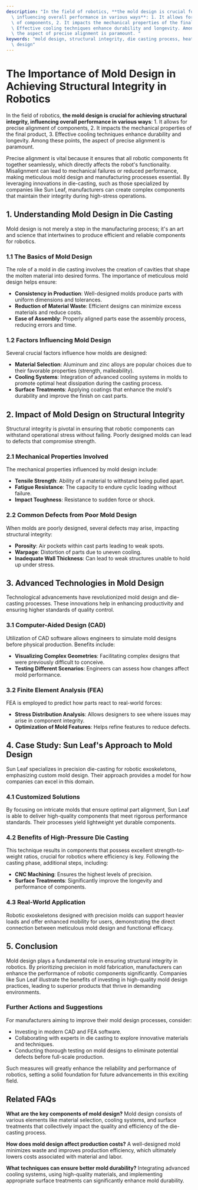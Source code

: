 ```yaml
---
description: "In the field of robotics, **the mold design is crucial for achieving structural integrity,\
  \ influencing overall performance in various ways**: 1. It allows for precise alignment\
  \ of components, 2. It impacts the mechanical properties of the final product, 3.\
  \ Effective cooling techniques enhance durability and longevity. Among these points,\
  \ the aspect of precise alignment is paramount. "
keywords: "mold design, structural integrity, die casting process, heat dissipation optimization\
  \ design"
---
```

# The Importance of Mold Design in Achieving Structural Integrity in Robotics

In the field of robotics, **the mold design is crucial for achieving structural integrity, influencing overall performance in various ways**: 1. It allows for precise alignment of components, 2. It impacts the mechanical properties of the final product, 3. Effective cooling techniques enhance durability and longevity. Among these points, the aspect of precise alignment is paramount. 

Precise alignment is vital because it ensures that all robotic components fit together seamlessly, which directly affects the robot's functionality. Misalignment can lead to mechanical failures or reduced performance, making meticulous mold design and manufacturing processes essential. By leveraging innovations in die-casting, such as those specialized by companies like Sun Leaf, manufacturers can create complex components that maintain their integrity during high-stress operations. 

## **1. Understanding Mold Design in Die Casting**

Mold design is not merely a step in the manufacturing process; it's an art and science that intertwines to produce efficient and reliable components for robotics. 

### **1.1 The Basics of Mold Design**

The role of a mold in die casting involves the creation of cavities that shape the molten material into desired forms. The importance of meticulous mold design helps ensure:

- **Consistency in Production**: Well-designed molds produce parts with uniform dimensions and tolerances.
- **Reduction of Material Waste**: Efficient designs can minimize excess materials and reduce costs.
- **Ease of Assembly**: Properly aligned parts ease the assembly process, reducing errors and time.

### **1.2 Factors Influencing Mold Design**

Several crucial factors influence how molds are designed:
  
- **Material Selection**: Aluminum and zinc alloys are popular choices due to their favorable properties (strength, malleability).
- **Cooling Systems**: Integration of advanced cooling systems in molds to promote optimal heat dissipation during the casting process.
- **Surface Treatments**: Applying coatings that enhance the mold's durability and improve the finish on cast parts.

## **2. Impact of Mold Design on Structural Integrity**

Structural integrity is pivotal in ensuring that robotic components can withstand operational stress without failing. Poorly designed molds can lead to defects that compromise strength.

### **2.1 Mechanical Properties Involved**

The mechanical properties influenced by mold design include:

- **Tensile Strength**: Ability of a material to withstand being pulled apart.
- **Fatigue Resistance**: The capacity to endure cyclic loading without failure.
- **Impact Toughness**: Resistance to sudden force or shock.

### **2.2 Common Defects from Poor Mold Design**

When molds are poorly designed, several defects may arise, impacting structural integrity:

- **Porosity**: Air pockets within cast parts leading to weak spots.
- **Warpage**: Distortion of parts due to uneven cooling.
- **Inadequate Wall Thickness**: Can lead to weak structures unable to hold up under stress.

## **3. Advanced Technologies in Mold Design**

Technological advancements have revolutionized mold design and die-casting processes. These innovations help in enhancing productivity and ensuring higher standards of quality control.

### **3.1 Computer-Aided Design (CAD)**

Utilization of CAD software allows engineers to simulate mold designs before physical production. Benefits include:

- **Visualizing Complex Geometries**: Facilitating complex designs that were previously difficult to conceive.
- **Testing Different Scenarios**: Engineers can assess how changes affect mold performance.

### **3.2 Finite Element Analysis (FEA)**

FEA is employed to predict how parts react to real-world forces:

- **Stress Distribution Analysis**: Allows designers to see where issues may arise in component integrity.
- **Optimization of Mold Features**: Helps refine features to reduce defects.

## **4. Case Study: Sun Leaf's Approach to Mold Design**

Sun Leaf specializes in precision die-casting for robotic exoskeletons, emphasizing custom mold design. Their approach provides a model for how companies can excel in this domain.

### **4.1 Customized Solutions**

By focusing on intricate molds that ensure optimal part alignment, Sun Leaf is able to deliver high-quality components that meet rigorous performance standards. Their processes yield lightweight yet durable components.

### **4.2 Benefits of High-Pressure Die Casting**

This technique results in components that possess excellent strength-to-weight ratios, crucial for robotics where efficiency is key. Following the casting phase, additional steps, including:

- **CNC Machining**: Ensures the highest levels of precision.
- **Surface Treatments**: Significantly improve the longevity and performance of components.

### **4.3 Real-World Application**

Robotic exoskeletons designed with precision molds can support heavier loads and offer enhanced mobility for users, demonstrating the direct connection between meticulous mold design and functional efficacy.

## **5. Conclusion**

Mold design plays a fundamental role in ensuring structural integrity in robotics. By prioritizing precision in mold fabrication, manufacturers can enhance the performance of robotic components significantly. Companies like Sun Leaf illustrate the benefits of investing in high-quality mold design practices, leading to superior products that thrive in demanding environments.

### **Further Actions and Suggestions**

For manufacturers aiming to improve their mold design processes, consider:

- Investing in modern CAD and FEA software.
- Collaborating with experts in die casting to explore innovative materials and techniques.
- Conducting thorough testing on mold designs to eliminate potential defects before full-scale production.

Such measures will greatly enhance the reliability and performance of robotics, setting a solid foundation for future advancements in this exciting field. 

## Related FAQs

**What are the key components of mold design?**
Mold design consists of various elements like material selection, cooling systems, and surface treatments that collectively impact the quality and efficiency of the die-casting process.

**How does mold design affect production costs?**
A well-designed mold minimizes waste and improves production efficiency, which ultimately lowers costs associated with material and labor.

**What techniques can ensure better mold durability?**
Integrating advanced cooling systems, using high-quality materials, and implementing appropriate surface treatments can significantly enhance mold durability.
